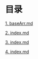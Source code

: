 # 目录 
[1. baseArr.md](/algorithm/Array/baseArr)

[2. index.md](/algorithm/Array/index)

[3. index.md](/algorithm/LinkList/index)

[4. index.md](/algorithm/Stack/index)
